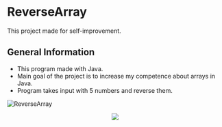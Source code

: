 # ReverseArray
This project made for self-improvement.

## General Information
- This program made with Java.
- Main goal of the project is to increase my competence about arrays in Java.
- Program takes input with 5 numbers and reverse them.

![ReverseArray](https://github.com/user-attachments/assets/5d1f4417-ea56-451a-a6ff-06af0d6af8e5)



<p align = "center"><img src="https://github.com/user-attachments/assets/395863de-3f8b-419d-a0f7-64daecbfb4d8"></p>
